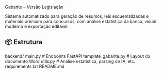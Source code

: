  Gabarite – Versão Legislação

Sistema automatizado para geração de resumos, leis esquematizadas e materiais premium para concursos, com análise estatística da banca, visual moderno e exportação editável.

## 📦 Estrutura

backend/
main.py # Endpoints FastAPI
template_gabarite.py # Layout do documento Word
utils.py # Análise estatística, parsing de IA, etc.
requirements.txt
README.md